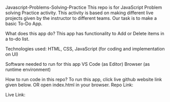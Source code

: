 Javascript-Problems-Solving-Practice
This repo is for JavaScript Problem solving Practice activity.
This activity is based on making different live projects given by the instructor to different teams.
Our task is to make a basic To-Do App.

What does this app do?
This app has functionality to Add or Delete items in a to-do list.

Technologies used:
HTML, CSS, JavaScript (for coding and implementation on UI)

Software needed to run for this app
VS Code (as Editor)
Browser (as runtime environment)

How to run code in this repo?
To run this app, click live github website link given below. OR
open index.html in your browser.
Repo Link:

Live Link:

